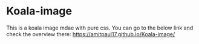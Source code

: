 # Koala-image
This is a koala image mdae with pure css. You can go to the below link and check the overview there:
https://amitpaul17.github.io/Koala-image/
